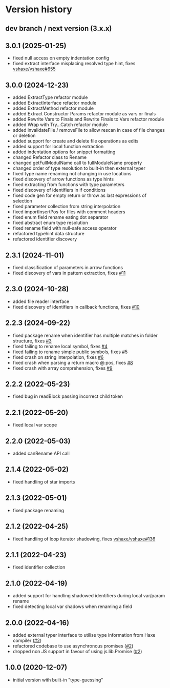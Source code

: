 # Version history

## dev branch / next version (3.x.x)

## 3.0.1 (2025-01-25)

- fixed null access on empty indentation config
- fixed extract interface misplacing resolved type hint, fixes [vshaxe/vshaxe#655](https://github.com/vshaxe/vshaxe/issues/655)

## 3.0.0 (2024-12-23)

- added ExtractType refactor module
- added ExtractInterface refactor module
- added ExtractMethod refactor module
- added Extract Constructor Params refactor module as vars or finals
- added Rewrite Vars to Finals and Rewrite Finals to Vars refactor module
- added Wrap with Try…Catch refactor module
- added invalidateFile / removeFile to allow rescan in case of file changes or deletion
- added support for create and delete file operations as edits
- added support for local function extraction
- added indentation options for snippet formatting
- changed Refactor class to Rename
- changed getFullModulName call to fullModuleName property
- changed order of type resolution to built-in then external typer
- fixed type name renaming not changing in use locations
- fixed discovery of arrow functions as type hints
- fixed extracting from functions with type parameters
- fixed discovery of identifiers in if conditions
- fixed code gen for empty return or throw as last expressions of selection
- fixed parameter collection from string interpolation
- fixed importInsertPos for files with comment headers
- fixed enum field rename eating dot separator
- fixed abstract enum type resolution
- fixed rename field with null-safe access operator
- refactored typehint data structure
- refactored identifier discovery

## 2.3.1 (2024-11-01)

- fixed classification of parameters in arrow functions
- fixed discovery of vars in pattern extraction, fixes [#11](https://github.com/HaxeCheckstyle/haxe-rename/issues/11)

## 2.3.0 (2024-10-28)

- added file reader interface
- fixed discovery of identifiers in callback functions, fixes [#10](https://github.com/HaxeCheckstyle/haxe-rename/issues/10)

## 2.2.3 (2024-09-22)

- fixed package rename when identifier has multiple matches in folder structure, fixes [#3](https://github.com/HaxeCheckstyle/haxe-rename/issues/3)
- fixed failing to rename local symbol, fixes [#4](https://github.com/HaxeCheckstyle/haxe-rename/issues/4)
- fixed failing to rename simple public symbols, fixes [#5](https://github.com/HaxeCheckstyle/haxe-rename/issues/5)
- fixed crash on string interpolation, fixes [#6](https://github.com/HaxeCheckstyle/haxe-rename/issues/6)
- fixed crash when parsing a return macro @:pos, fixes [#8](https://github.com/HaxeCheckstyle/haxe-rename/issues/8)
- fixed crash with array comprehension, fixes [#9](https://github.com/HaxeCheckstyle/haxe-rename/issues/9)

## 2.2.2 (2022-05-23)

- fixed bug in readBlock passing incorrect child token

## 2.2.1 (2022-05-20)

- fixed local var scope

## 2.2.0 (2022-05-03)

- added canRename API call

## 2.1.4 (2022-05-02)

- fixed handling of star imports

## 2.1.3 (2022-05-01)

- fixed package renaming

## 2.1.2 (2022-04-25)

- fixed handling of loop iterator shadowing, fixes [vshaxe/vshaxe#136](https://github.com/vshaxe/vshaxe/issues/136)

## 2.1.1 (2022-04-23)

- fixed identifier collection

## 2.1.0 (2022-04-19)

- added support for handling shadowed identifiers during local var/param rename
- fixed detecting local var shadows when renaming a field

## 2.0.0 (2022-04-16)

- added external typer interface to utilise type information from Haxe compiler ([#2](https://github.com/HaxeCheckstyle/haxe-rename/issues/2))
- refactored codebase to use asynchronous promises ([#2](https://github.com/HaxeCheckstyle/haxe-rename/issues/2))
- dropped non JS support in favour of using js.lib.Promise ([#2](https://github.com/HaxeCheckstyle/haxe-rename/issues/2))

## 1.0.0 (2020-12-07)

- initial version with built-in "type-guessing"
